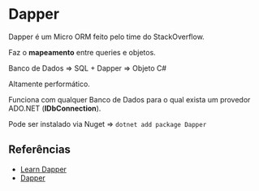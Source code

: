 # Dapper

Dapper é um Micro ORM feito pelo time do StackOverflow.

Faz o **mapeamento** entre queries e objetos.

Banco de Dados => SQL + Dapper => Objeto C#

Altamente performático.

Funciona com qualquer Banco de Dados para o qual exista um provedor ADO.NET (**IDbConnection**).

Pode ser instalado via Nuget => `dotnet add package Dapper`

## Referências
- [Learn Dapper](https://www.learndapper.com/)
- [Dapper](https://github.com/DapperLib/Dapper)
